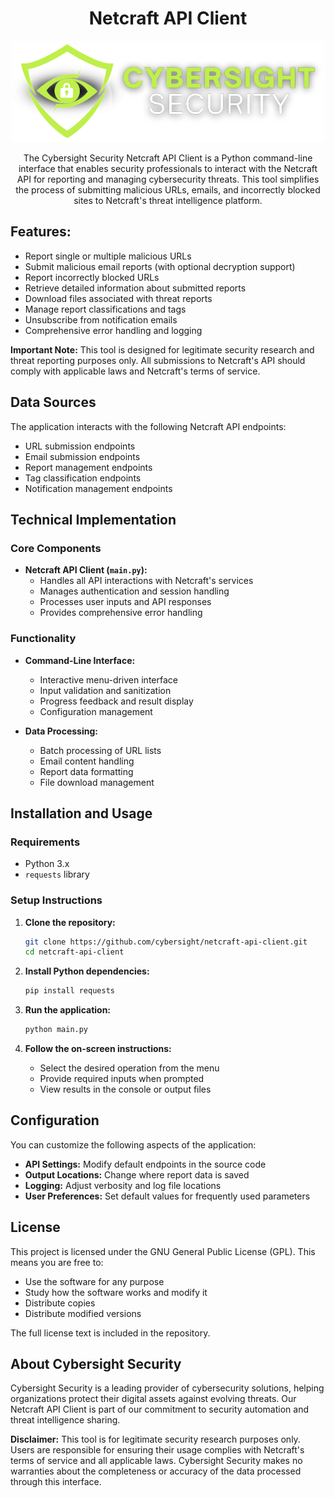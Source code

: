 <div align="center">

# Netcraft API Client

![Cybersight Security Netcraft API Client](assets/logo.png)

The Cybersight Security Netcraft API Client is a Python command-line interface that enables security professionals to interact with the Netcraft API for reporting and managing cybersecurity threats. This tool simplifies the process of submitting malicious URLs, emails, and incorrectly blocked sites to Netcraft's threat intelligence platform.

</div>

## Features:
- Report single or multiple malicious URLs
- Submit malicious email reports (with optional decryption support)
- Report incorrectly blocked URLs
- Retrieve detailed information about submitted reports
- Download files associated with threat reports
- Manage report classifications and tags
- Unsubscribe from notification emails
- Comprehensive error handling and logging

**Important Note:** This tool is designed for legitimate security research and threat reporting purposes only. All submissions to Netcraft's API should comply with applicable laws and Netcraft's terms of service.

## Data Sources

The application interacts with the following Netcraft API endpoints:

- URL submission endpoints
- Email submission endpoints
- Report management endpoints
- Tag classification endpoints
- Notification management endpoints

## Technical Implementation

### Core Components

- **Netcraft API Client (`main.py`):**
  - Handles all API interactions with Netcraft's services
  - Manages authentication and session handling
  - Processes user inputs and API responses
  - Provides comprehensive error handling

### Functionality

- **Command-Line Interface:**
  - Interactive menu-driven interface
  - Input validation and sanitization
  - Progress feedback and result display
  - Configuration management

- **Data Processing:**
  - Batch processing of URL lists
  - Email content handling
  - Report data formatting
  - File download management

## Installation and Usage

### Requirements

- Python 3.x
- `requests` library

### Setup Instructions

1. **Clone the repository:**
   ```bash
   git clone https://github.com/cybersight/netcraft-api-client.git
   cd netcraft-api-client
   ```

2. **Install Python dependencies:**
   ```bash
   pip install requests
   ```

3. **Run the application:**
   ```bash
   python main.py
   ```

4. **Follow the on-screen instructions:**
   - Select the desired operation from the menu
   - Provide required inputs when prompted
   - View results in the console or output files

## Configuration

You can customize the following aspects of the application:

- **API Settings:** Modify default endpoints in the source code
- **Output Locations:** Change where report data is saved
- **Logging:** Adjust verbosity and log file locations
- **User Preferences:** Set default values for frequently used parameters

## License

This project is licensed under the GNU General Public License (GPL). This means you are free to:

- Use the software for any purpose
- Study how the software works and modify it
- Distribute copies
- Distribute modified versions

The full license text is included in the repository.

## About Cybersight Security

Cybersight Security is a leading provider of cybersecurity solutions, helping organizations protect their digital assets against evolving threats. Our Netcraft API Client is part of our commitment to security automation and threat intelligence sharing.

**Disclaimer:** This tool is for legitimate security research purposes only. Users are responsible for ensuring their usage complies with Netcraft's terms of service and all applicable laws. Cybersight Security makes no warranties about the completeness or accuracy of the data processed through this interface.